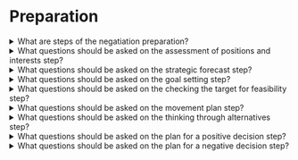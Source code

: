 # Preparation

<details>
  <summary>What are steps of the negatiation preparation?</summary>

* Assessment of positions and interests
* Strategic forecast
* Goal settings
* Сhecking the target for feasibility
* Movement plan
* Thinking through alternatives
* Plan for a positive decision
* Plan for a negative decision

</details>

<details>
  <summary>What questions should be asked on the assessment of positions and interests step?</summary>

* What a relationship history with a second side? How is it possible to use it?
* What allows to strengthen/let loose positions?
* What is a main pain point of the second side? What are true interests?
* What are our common interests?

</details>

<details>
  <summary>What questions should be asked on the strategic forecast step?</summary>

* Who am I for the second side?
* How a partner sees me?

</details>

<details>
  <summary>What questions should be asked on the goal setting step?</summary>

* Where I want to go?
* What I want to get or do?

</details>

<details>
  <summary>What questions should be asked on the checking the target for feasibility step?</summary>

* Is it possible to make the goals?
* What is depended on my actions?

</details>

<details>
  <summary>What questions should be asked on the movement plan step?</summary>

* How I will move to the target?
* What are steps allow me to get a wish result?

</details>

<details>
  <summary>What questions should be asked on the thinking through alternatives step?</summary>

What a result of a negotiation will be optimal for me?
What a result of a negotiation will be bad for me?
What is a minimal available result?
Where is a border after which a negotiation doesn't have sence?

</details>

<details>
  <summary>What questions should be asked on the plan for a positive decision step?</summary>

What is next?
What will I do if we agree to my terms?

</details>

<details>
  <summary>What questions should be asked on the plan for a negative decision step?</summary>

What is next?
What will I do if we disagree to my terms?

</details>
